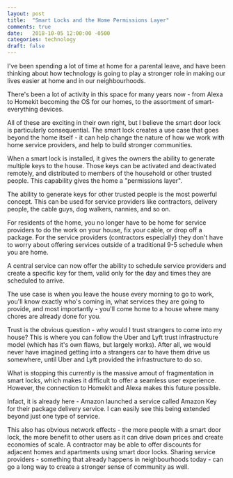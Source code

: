 ```yaml
---
layout: post
title:  "Smart Locks and the Home Permissions Layer"
comments: true
date:   2018-10-05 12:00:00 -0500
categories: technology
draft: false
---
```


I've been spending a lot of time at home for a parental leave, and have been thinking about how technology is going to play a stronger role in making our lives easier at home and in our neighbourhoods.

There's been a lot of activity in this space for many years now - from Alexa to Homekit becoming the OS for our homes, to the assortment of smart-everything devices. 

All of these are exciting in their own right, but I believe the smart door lock is particularly consequential. The smart lock creates a use case that goes beyond the home itself - it can help change the nature of how we work with home service providers, and help to build stronger communities.

When a smart lock is installed, it gives the owners the ability to generate multiple keys to the house. Those keys can be activated and deactivated remotely, and distributed to members of the household or other trusted people. This capability gives the home a "permissions layer".

The ability to generate keys for other trusted people is the most powerful concept. This can be used for service providers like contractors, delivery people, the cable guys, dog walkers, nannies, and so on.

For residents of the home, you no longer have to be home for service providers to do the work on your house, fix your cable, or drop off a package. For the service providers (contractors especially) they don't have to worry about offering services outside of a traditional 9-5 schedule when you are home.

A central service can now offer the ability to schedule service providers and create a specific key for them, valid only for the day and times they are scheduled to arrive. 

The use case is when you leave the house every morning to go to work, you'll know exactly who's coming in, what services they are going to provide, and most importantly - you'll come home to a house where many chores are already done for you.

Trust is the obvious question - why would I trust strangers to come into my house? This is where you can follow the Uber and Lyft trust infrastructure model (which has it's own flaws, but largely works). After all, we would never have imagined getting into a strangers car to have them drive us somewhere, until Uber and Lyft provided the infrastructure to do so. 

What is stopping this currently is the massive amout of fragmentation in smart locks, which makes it difficult to offer a seamless user experience. However, the connection to Homekit and Alexa makes this future possible. 

Infact, it is already here - Amazon launched a service called Amazon Key for their package delivery service. I can easily see this being extended beyond just one type of service. 

This also has obvious network effects - the more people with a smart door lock, the more benefit to other users as it can drive down prices and create economies of scale. A contractor may be able to offer discounts for adjacent homes and apartments using smart door locks. Sharing service providers - something that already happens in neighbourhoods today - can go a long way to create a stronger sense of community as well.